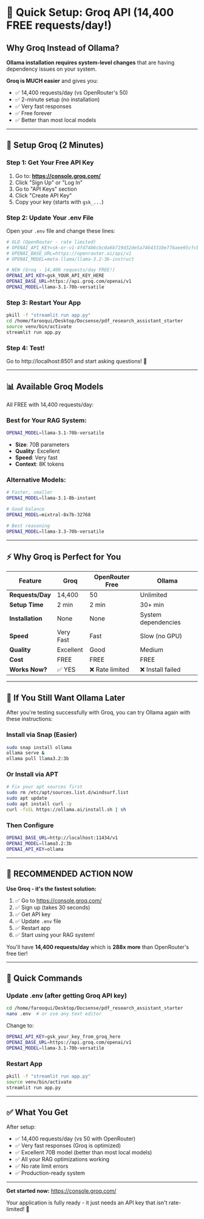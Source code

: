 # 🚀 Quick Setup: Groq API (14,400 FREE requests/day!)

## Why Groq Instead of Ollama?

**Ollama installation requires system-level changes** that are having dependency issues on your system.

**Groq is MUCH easier** and gives you:
- ✅ 14,400 requests/day (vs OpenRouter's 50)
- ✅ 2-minute setup (no installation)
- ✅ Very fast responses
- ✅ Free forever
- ✅ Better than most local models

---

## 🎯 Setup Groq (2 Minutes)

### Step 1: Get Your Free API Key

1. Go to: **https://console.groq.com/**
2. Click "Sign Up" or "Log In"
3. Go to "API Keys" section
4. Click "Create API Key"
5. Copy your key (starts with `gsk_...`)

### Step 2: Update Your .env File

Open your `.env` file and change these lines:

```bash
# OLD (OpenRouter - rate limited)
# OPENAI_API_KEY=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
# OPENAI_BASE_URL=https://openrouter.ai/api/v1
# OPENAI_MODEL=meta-llama/llama-3.2-3b-instruct

# NEW (Groq - 14,400 requests/day FREE!)
OPENAI_API_KEY=gsk_YOUR_API_KEY_HERE
OPENAI_BASE_URL=https://api.groq.com/openai/v1
OPENAI_MODEL=llama-3.1-70b-versatile
```

### Step 3: Restart Your App

```bash
pkill -f "streamlit run app.py"
cd /home/farooqui/Desktop/Docsense/pdf_research_assistant_starter
source venv/bin/activate
streamlit run app.py
```

### Step 4: Test!

Go to http://localhost:8501 and start asking questions! 🎉

---

## 📊 Available Groq Models

All FREE with 14,400 requests/day:

### Best for Your RAG System:
```bash
OPENAI_MODEL=llama-3.1-70b-versatile
```
- **Size**: 70B parameters
- **Quality**: Excellent
- **Speed**: Very fast
- **Context**: 8K tokens

### Alternative Models:
```bash
# Faster, smaller
OPENAI_MODEL=llama-3.1-8b-instant

# Good balance
OPENAI_MODEL=mixtral-8x7b-32768

# Best reasoning
OPENAI_MODEL=llama-3.3-70b-versatile
```

---

## ⚡ Why Groq is Perfect for You

| Feature | Groq | OpenRouter Free | Ollama |
|---------|------|-----------------|--------|
| **Requests/Day** | 14,400 | 50 | Unlimited |
| **Setup Time** | 2 min | 2 min | 30+ min |
| **Installation** | None | None | System dependencies |
| **Speed** | Very Fast | Fast | Slow (no GPU) |
| **Quality** | Excellent | Good | Medium |
| **Cost** | FREE | FREE | FREE |
| **Works Now?** | ✅ YES | ❌ Rate limited | ❌ Install failed |

---

## 🔧 If You Still Want Ollama Later

After you're testing successfully with Groq, you can try Ollama again with these instructions:

### Install via Snap (Easier)
```bash
sudo snap install ollama
ollama serve &
ollama pull llama3.2:3b
```

### Or Install via APT
```bash
# Fix your apt sources first
sudo rm /etc/apt/sources.list.d/windsurf.list
sudo apt update
sudo apt install curl -y
curl -fsSL https://ollama.ai/install.sh | sh
```

### Then Configure
```bash
OPENAI_BASE_URL=http://localhost:11434/v1
OPENAI_MODEL=llama3.2:3b
OPENAI_API_KEY=ollama
```

---

## 🎯 RECOMMENDED ACTION NOW

**Use Groq - it's the fastest solution:**

1. ✅ Go to https://console.groq.com/
2. ✅ Sign up (takes 30 seconds)
3. ✅ Get API key
4. ✅ Update `.env` file
5. ✅ Restart app
6. ✅ Start using your RAG system!

You'll have **14,400 requests/day** which is **288x more** than OpenRouter's free tier!

---

## 📝 Quick Commands

### Update .env (after getting Groq API key)
```bash
cd /home/farooqui/Desktop/Docsense/pdf_research_assistant_starter
nano .env  # or use any text editor
```

Change to:
```bash
OPENAI_API_KEY=gsk_your_key_from_groq_here
OPENAI_BASE_URL=https://api.groq.com/openai/v1
OPENAI_MODEL=llama-3.1-70b-versatile
```

### Restart App
```bash
pkill -f "streamlit run app.py"
source venv/bin/activate
streamlit run app.py
```

---

## ✅ What You Get

After setup:
- ✅ 14,400 requests/day (vs 50 with OpenRouter)
- ✅ Very fast responses (Groq is optimized)
- ✅ Excellent 70B model (better than most local models)
- ✅ All your RAG optimizations working
- ✅ No rate limit errors
- ✅ Production-ready system

---

**Get started now:** https://console.groq.com/

Your application is fully ready - it just needs an API key that isn't rate-limited! 🚀

